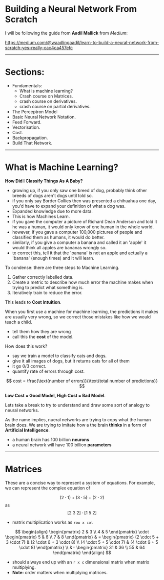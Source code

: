 # Building a Neural Network From Scratch

I will be following the guide from **Aadil Mallick** from *Medium*: 

https://medium.com/@waadlingaadil/learn-to-build-a-neural-network-from-scratch-yes-really-cac4ca457efc 

---

# Sections: 

- Fundamentals: 
    - What is machine learning?
    - Crash course on Matrices. 
    - crash course on derivatives. 
    - crash course on partial derivatives. 
- The Perceptron Model
- Basic Neural Network Notation. 
- Feed Forward. 
- Vectorisation. 
- Cost. 
- Backpropagation. 
- Build That Network. 

---

# What is Machine Learning?

**How Did I Classify Things As A Baby?**
- growing up, if you only saw one breed of dog, probably think other breeds of dogs aren't dogs until told so. 
- if you only say Border Collies then was presented a chihuahua one day, you'd have to expand your definition of what a dog was. 
- Expanded knowledge due to more data. 
- This is how Machines Learn. 
- if you gave the computer a picture of Richard Dean Anderson and told it he was a human, it would only know of one human in the whole world. 
- however, if you gave a computer 100,000 pictures of people and classified them as humans, it would do better. 
- similarly, if you give a computer a banana and called it an 'apple' it would think all apples are bananas wrongly so. 
- to correct this, tell it that the 'banana' is not an apple and actually a 'banana' (enough times) and it will learn. 

To condense: 
there are three steps to Machine Learning. 

1) Gather correctly labelled data. 
2) Create a metric to describe how much error the machine makes when trying to predict what something is. 
3) Iteratively train to reduce the error. 

This leads to **Cost Intuition**. 

When you first use a machine for machine learning, the predictions it makes are usually very wrong, so we correct those mistakes
like how we would teach a child. 
- tell them how they are wrong
- call this the **cost** of the model. 

How does this work?
- say we train a model to classify cats and dogs. 
- give it all images of dogs, but it returns cats for all of them 
- it go $0/3$ correct. 
- quantify rate of errors through cost. 

$$ cost = \frac{\text{number of errors}}{\text{total number of predictions}} $$

**Low Cost = Good Model, High Cost = Bad Model**. 

Lets take a break to try to understand and draw some sort of analogy to neural networks. 

As the name implies, nueral networks are trying to copy what the human brain does. We are trying to imitate how a the brain **thinks** in a form of **Artificial Intelligence**. 
- a human brain has 100 billion **neurons**
- a neural network will have 100 billion **parameters**

---

# Matrices

These are a concise way to represent a system of equations. 
For example, we can represent the complex equation of 

$$
(2 \cdot 1) + (3 \cdot 5) + (2 \cdot 2)
$$
as 
$$ 
[2 \ 3 \ 2] \cdot [1 \ 5\ 2]
$$

- matrix multiplication works as `row x col`

$$
\begin{align}
\begin{pmatrix}
2 & 3 \\ 
4 & 5
\end{pmatrix}
\cdot 
\begin{pmatrix}
5 & 6 \\ 
7 & 8
\end{pmatrix}
& = 
\begin{pmatrix}
(2 \cdot 5 + 3 \cdot 7)
& 
(2 \cdot 6 + 3 \cdot 8) \\
(4 \cdot 5 + 5 \cdot 7) 
& 
(4 \cdot 6 + 5 \cdot 8)
\end{pmatrix}
\\
&= 
\begin{pmatrix} 
31 & 36 \\
55 & 64
\end{pmatrix}
\end{align}
$$

- should always end up with an `r x c` dimensional matrix when matrix multiplying. 
- **Note:** order matters when multiplying matrices. 
